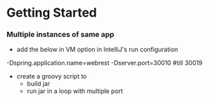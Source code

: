 # Getting Started

### Multiple instances of same app

- add the below in VM option in IntelliJ's run configuration

-Dspring.application.name=webrest -Dserver.port=30010 #till 30019

- create a groovy script to
    - build jar
    - run jar in a loop with multiple port
    
```groovy

```
